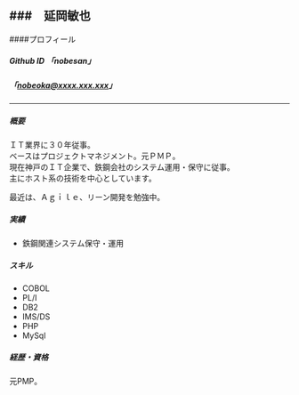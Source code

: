 ###　延岡敏也
-----

####プロフィール
##### Github ID 「nobesan」
##### 「nobeoka@xxxx.xxx.xxx」
-----
##### 概要  

ＩＴ業界に３０年従事。  
ベースはプロジェクトマネジメント。元ＰＭＰ。  
現在神戸のＩＴ企業で、鉄鋼会社のシステム運用・保守に従事。  
主にホスト系の技術を中心としています。

最近は、Ａｇｉｌｅ、リーン開発を勉強中。


##### 実績

* 鉄鋼関連システム保守・運用

##### スキル

* COBOL
* PL/I
* DB2
* IMS/DS
* PHP
* MySql


##### 経歴・資格

元PMP。

